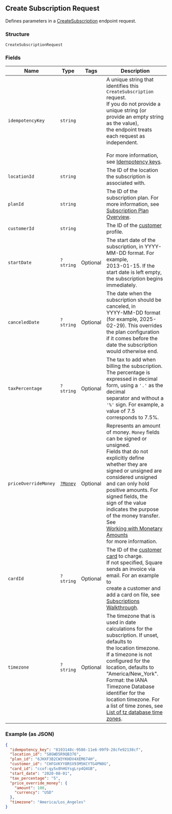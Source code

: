 ## Create Subscription Request

Defines parameters in a
[CreateSubscription](#endpoint-subscriptions-createsubscription) endpoint request.

### Structure

`CreateSubscriptionRequest`

### Fields

| Name | Type | Tags | Description |
|  --- | --- | --- | --- |
| `idempotencyKey` | `string` |  | A unique string that identifies this `CreateSubscription` request.<br>If you do not provide a unique string (or provide an empty string as the value),<br>the endpoint treats each request as independent.<br><br>For more information, see [Idempotency keys](https://developer.squareup.com/docs/docs/working-with-apis/idempotency). |
| `locationId` | `string` |  | The ID of the location the subscription is associated with. |
| `planId` | `string` |  | The ID of the subscription plan. For more information, see<br>[Subscription Plan Overview](https://developer.squareup.com/docs/docs/subscriptions/overview). |
| `customerId` | `string` |  | The ID of the [customer](#type-customer) profile. |
| `startDate` | `?string` | Optional | The start date of the subscription, in YYYY-MM-DD format. For example,<br>2013-01-15. If the start date is left empty, the subscription begins<br>immediately. |
| `canceledDate` | `?string` | Optional | The date when the subscription should be canceled, in<br>YYYY-MM-DD format (for example, 2025-02-29). This overrides the plan configuration<br>if it comes before the date the subscription would otherwise end. |
| `taxPercentage` | `?string` | Optional | The tax to add when billing the subscription.<br>The percentage is expressed in decimal form, using a `'.'` as the decimal<br>separator and without a `'%'` sign. For example, a value of 7.5<br>corresponds to 7.5%. |
| `priceOverrideMoney` | [`?Money`](/doc/models/money.md) | Optional | Represents an amount of money. `Money` fields can be signed or unsigned.<br>Fields that do not explicitly define whether they are signed or unsigned are<br>considered unsigned and can only hold positive amounts. For signed fields, the<br>sign of the value indicates the purpose of the money transfer. See<br>[Working with Monetary Amounts](https://developer.squareup.com/docs/build-basics/working-with-monetary-amounts)<br>for more information. |
| `cardId` | `?string` | Optional | The ID of the [customer](#type-customer) [card](#type-card) to charge.<br>If not specified, Square sends an invoice via email. For an example to<br>create a customer and add a card on file, see [Subscriptions Walkthrough](https://developer.squareup.com/docs/docs/subscriptions-api/walkthrough). |
| `timezone` | `?string` | Optional | The timezone that is used in date calculations for the subscription. If unset, defaults to<br>the location timezone. If a timezone is not configured for the location, defaults to "America/New_York".<br>Format: the IANA Timezone Database identifier for the location timezone. For<br>a list of time zones, see [List of tz database time zones](https://en.wikipedia.org/wiki/List_of_tz_database_time_zones). |

### Example (as JSON)

```json
{
  "idempotency_key": "8193148c-9586-11e6-99f9-28cfe92138cf",
  "location_id": "S8GWD5R9QB376",
  "plan_id": "6JHXF3B2CW3YKHDV4XEM674H",
  "customer_id": "CHFGVKYY8RSV93M5KCYTG4PN0G",
  "card_id": "ccof:qy5x8hHGYsgLrp4Q4GB",
  "start_date": "2020-08-01",
  "tax_percentage": "5",
  "price_override_money": {
    "amount": 100,
    "currency": "USD"
  },
  "timezone": "America/Los_Angeles"
}
```

